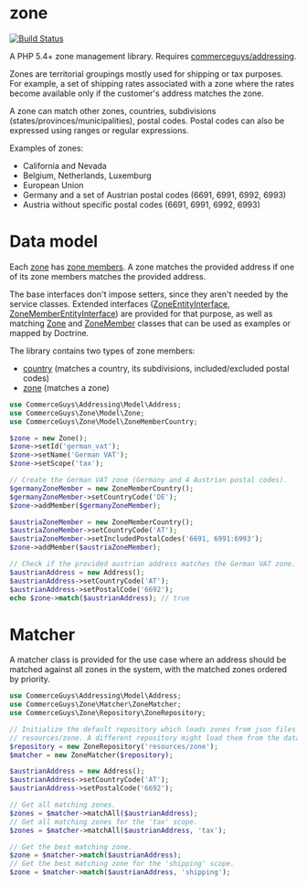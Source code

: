 zone
=====

[![Build Status](https://travis-ci.org/commerceguys/zone.svg?branch=master)](https://travis-ci.org/commerceguys/zone)

A PHP 5.4+ zone management library. Requires [commerceguys/addressing](https://github.com/commerceguys/addressing).

Zones are territorial groupings mostly used for shipping or tax purposes.
For example, a set of shipping rates associated with a zone where the rates
become available only if the customer's address matches the zone.

A zone can match other zones, countries, subdivisions (states/provinces/municipalities), postal codes.
Postal codes can also be expressed using ranges or regular expressions.

Examples of zones:
- California and Nevada
- Belgium, Netherlands, Luxemburg
- European Union
- Germany and a set of Austrian postal codes (6691, 6991, 6992, 6993)
- Austria without specific postal codes (6691, 6991, 6992, 6993)

# Data model

Each [zone](https://github.com/commerceguys/zone/blob/master/src/Model/ZoneInterface.php) has [zone members](https://github.com/commerceguys/zone/blob/master/src/Model/ZoneMemberInterface.php).
A zone matches the provided address if one of its zone members matches the provided address.

The base interfaces don't impose setters, since they aren't needed by the service classes.
Extended interfaces ([ZoneEntityInterface](https://github.com/commerceguys/zone/blob/master/src/Model/ZoneEntityInterface.php), [ZoneMemberEntityInterface](https://github.com/commerceguys/zone/blob/master/src/Model/ZoneMemberEntityInterface.php)) are provided for that purpose,
as well as matching [Zone](https://github.com/commerceguys/zone/blob/master/src/Model/Zone.php) and [ZoneMember](https://github.com/commerceguys/zone/blob/master/src/Model/ZoneMember.php) classes that can be used as examples or mapped by Doctrine.

The library contains two types of zone members:
- [country](https://github.com/commerceguys/zone/blob/master/src/Model/ZoneMemberCountry.php) (matches a country, its subdivisions, included/excluded postal codes)
- [zone](https://github.com/commerceguys/zone/blob/master/src/Model/ZoneMemberZone.php) (matches a zone)

```php
use CommerceGuys\Addressing\Model\Address;
use CommerceGuys\Zone\Model\Zone;
use CommerceGuys\Zone\Model\ZoneMemberCountry;

$zone = new Zone();
$zone->setId('german_vat');
$zone->setName('German VAT');
$zone->setScope('tax');

// Create the German VAT zone (Germany and 4 Austrian postal codes).
$germanyZoneMember = new ZoneMemberCountry();
$germanyZoneMember->setCountryCode('DE');
$zone->addMember($germanyZoneMember);

$austriaZoneMember = new ZoneMemberCountry();
$austriaZoneMember->setCountryCode('AT');
$austriaZoneMember->setIncludedPostalCodes('6691, 6991:6993');
$zone->addMember($austriaZoneMember);

// Check if the provided austrian address matches the German VAT zone.
$austrianAddress = new Address();
$austrianAddress->setCountryCode('AT');
$austrianAddress->setPostalCode('6692');
echo $zone->match($austrianAddress); // true
```

# Matcher

A matcher class is provided for the use case where an address should be matched
against all zones in the system, with the matched zones ordered by priority.

```php
use CommerceGuys\Addressing\Model\Address;
use CommerceGuys\Zone\Matcher\ZoneMatcher;
use CommerceGuys\Zone\Repository\ZoneRepository;

// Initialize the default repository which loads zones from json files stored in
// resources/zone. A different repository might load them from the database, etc.
$repository = new ZoneRepository('resources/zone');
$matcher = new ZoneMatcher($repository);

$austrianAddress = new Address();
$austrianAddress->setCountryCode('AT');
$austrianAddress->setPostalCode('6692');

// Get all matching zones.
$zones = $matcher->matchAll($austrianAddress);
// Get all matching zones for the 'tax' scope.
$zones = $matcher->matchAll($austrianAddress, 'tax');

// Get the best matching zone.
$zone = $matcher->match($austrianAddress);
// Get the best matching zone for the 'shipping' scope.
$zone = $matcher->match($austrianAddress, 'shipping');
```
